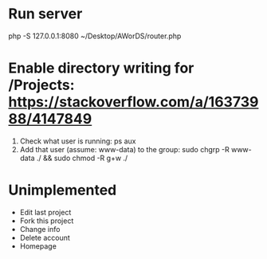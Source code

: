 # Run server
php -S 127.0.0.1:8080 ~/Desktop/AWorDS/router.php

# Enable directory writing for /Projects: https://stackoverflow.com/a/16373988/4147849
1. Check what user is running: ps aux
2. Add that user (assume: www-data) to the group: sudo chgrp -R  www-data ./ && sudo chmod -R g+w ./

# Unimplemented
- Edit last project
- Fork this project
- Change info
- Delete account
- Homepage

